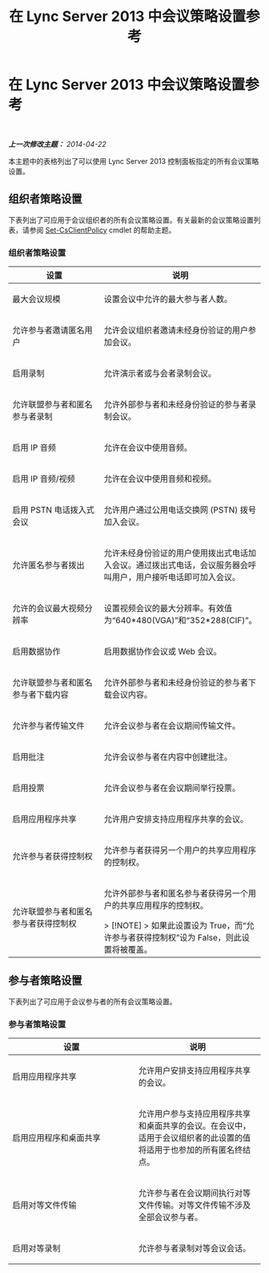 ﻿---
title: 在 Lync Server 2013 中会议策略设置参考
TOCTitle: 在 Lync Server 2013 中会议策略设置参考
ms:assetid: ec8125f7-ef78-4a2b-8db0-4dd3cf5a4065
ms:mtpsurl: https://technet.microsoft.com/zh-cn/library/Gg429724(v=OCS.15)
ms:contentKeyID: 49314646
ms.date: 05/19/2016
mtps_version: v=OCS.15
ms.translationtype: HT
---

# 在 Lync Server 2013 中会议策略设置参考

 

_**上一次修改主题：** 2014-04-22_

本主题中的表格列出了可以使用 Lync Server 2013 控制面板指定的所有会议策略设置。

## 组织者策略设置

下表列出了可应用于会议组织者的所有会议策略设置。有关最新的会议策略设置列表，请参阅 [Set-CsClientPolicy](https://docs.microsoft.com/en-us/powershell/module/skype/Set-CsClientPolicy) cmdlet 的帮助主题。

### 组织者策略设置

<table>
<colgroup>
<col style="width: 50%" />
<col style="width: 50%" />
</colgroup>
<thead>
<tr class="header">
<th>设置</th>
<th>说明</th>
</tr>
</thead>
<tbody>
<tr class="odd">
<td><p>最大会议规模</p></td>
<td><p>设置会议中允许的最大参与者人数。</p></td>
</tr>
<tr class="even">
<td><p>允许参与者邀请匿名用户</p></td>
<td><p>允许会议组织者邀请未经身份验证的用户参加会议。</p></td>
</tr>
<tr class="odd">
<td><p>启用录制</p></td>
<td><p>允许演示者或与会者录制会议。</p></td>
</tr>
<tr class="even">
<td><p>允许联盟参与者和匿名参与者录制</p></td>
<td><p>允许外部参与者和未经身份验证的参与者录制会议。</p></td>
</tr>
<tr class="odd">
<td><p>启用 IP 音频</p></td>
<td><p>允许在会议中使用音频。</p></td>
</tr>
<tr class="even">
<td><p>启用 IP 音频/视频</p></td>
<td><p>允许在会议中使用音频和视频。</p></td>
</tr>
<tr class="odd">
<td><p>启用 PSTN 电话拨入式会议</p></td>
<td><p>允许用户通过公用电话交换网 (PSTN) 拨号加入会议。</p></td>
</tr>
<tr class="even">
<td><p>允许匿名参与者拨出</p></td>
<td><p>允许未经身份验证的用户使用拨出式电话加入会议。通过拨出式电话，会议服务器会呼叫用户，用户接听电话即可加入会议。</p></td>
</tr>
<tr class="odd">
<td><p>允许的会议最大视频分辨率</p></td>
<td><p>设置视频会议的最大分辨率。有效值为“640*480(VGA)”和“352*288(CIF)”。</p></td>
</tr>
<tr class="even">
<td><p>启用数据协作</p></td>
<td><p>启用数据协作会议或 Web 会议。</p></td>
</tr>
<tr class="odd">
<td><p>允许联盟参与者和匿名参与者下载内容</p></td>
<td><p>允许外部参与者和未经身份验证的参与者下载会议内容。</p></td>
</tr>
<tr class="even">
<td><p>允许参与者传输文件</p></td>
<td><p>允许会议参与者在会议期间传输文件。</p></td>
</tr>
<tr class="odd">
<td><p>启用批注</p></td>
<td><p>允许会议参与者在内容中创建批注。</p></td>
</tr>
<tr class="even">
<td><p>启用投票</p></td>
<td><p>允许会议参与者在会议期间举行投票。</p></td>
</tr>
<tr class="odd">
<td><p>启用应用程序共享</p></td>
<td><p>允许用户安排支持应用程序共享的会议。</p></td>
</tr>
<tr class="even">
<td><p>允许参与者获得控制权</p></td>
<td><p>允许参与者获得另一个用户的共享应用程序的控制权。</p></td>
</tr>
<tr class="odd">
<td><p>允许联盟参与者和匿名参与者获得控制权</p></td>
<td><p>允许外部参与者和匿名参与者获得另一个用户的共享应用程序的控制权。</p>
<div class="alert">
> [!NOTE]  
> 如果此设置设为 True，而“允许参与者获得控制权”设为 False，则此设置将被覆盖。


</div></td>
</tr>
</tbody>
</table>


## 参与者策略设置

下表列出了可应用于会议参与者的所有会议策略设置。

### 参与者策略设置

<table>
<colgroup>
<col style="width: 50%" />
<col style="width: 50%" />
</colgroup>
<thead>
<tr class="header">
<th>设置</th>
<th>说明</th>
</tr>
</thead>
<tbody>
<tr class="odd">
<td><p>启用应用程序共享</p></td>
<td><p>允许用户安排支持应用程序共享的会议。</p></td>
</tr>
<tr class="even">
<td><p>启用应用程序和桌面共享</p></td>
<td><p>允许用户参与支持应用程序共享和桌面共享的会议。在会议中，适用于会议组织者的此设置的值将适用于也参加的所有匿名终结点。</p></td>
</tr>
<tr class="odd">
<td><p>启用对等文件传输</p></td>
<td><p>允许参与者在会议期间执行对等文件传输。对等文件传输不涉及全部会议参与者。</p></td>
</tr>
<tr class="even">
<td><p>启用对等录制</p></td>
<td><p>允许参与者录制对等会议会话。</p></td>
</tr>
</tbody>
</table>

